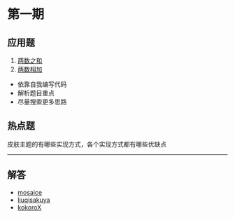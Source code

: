 # 第一期

## 应用题
1.  [两数之和](https://leetcode-cn.com/problems/two-sum/) 
2.  [两数相加](https://leetcode-cn.com/problems/add-two-numbers) 

* 依靠自我编写代码
* 解析题目重点
* 尽量搜索更多思路


## 热点题
皮肤主题的有哪些实现方式，各个实现方式都有哪些优缺点

___

## 解答

- [mosaice](mosaice.md)
- [liuqisakuya](liuqisakuya.md)
- [kokoroX](kokoroX.md)

